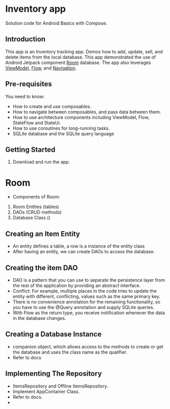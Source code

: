 Inventory app
==================================

Solution code for Android Basics with Compose.

Introduction
------------

This app is an Inventory tracking app. Demos how to add, update, sell, and delete items from the local database.
This app demonstrated the use of Android Jetpack component [Room](https://developer.android.com/training/data-storage/room) database.
The app also leverages [ViewModel](https://developer.android.com/topic/libraries/architecture/viewmodel),
[Flow](https://developer.android.com/kotlin/flow),
and [Navigation](https://developer.android.com/topic/libraries/architecture/navigation/).

Pre-requisites
--------------

You need to know:
- How to create and use composables.
- How to navigate between composables, and pass data between them.
- How to use architecture components including ViewModel, Flow, StateFlow and StateUi.
- How to use coroutines for long-running tasks.
- SQLite database and the SQLite query language


Getting Started
---------------

1. Download and run the app.

# Room
- Components of Room:
1. Room Entities (tables)
2. DAOs (CRUD methods)
3. Database Class ()

## Creating an Item Entity
- An entity defines a table, a row is a instance of the entity class
- After having an entity, we can create DAOs to access the database.

## Creating the item DAO
- DAO is a pattern that you can use to separate the persistence layer from the rest of the application by providing an abstract interface.
- Conflict: For example, multiple places in the code tries to update the entity with different, conflicting, values such as the same primary key.
- There is no convenience annotation for the remaining functionality, so you have to use the @Query annotation and supply SQLite queries.
- With Flow as the return type, you receive notification whenever the data in the database changes.

## Creating a Database Instance 
- companion object, which allows access to the methods to create or get the database and uses the class name as the qualifier.
- Refer to docs

## Implementing The Repository
- ItemsRepository and Offline ItemsRepository.
- Implement AppContainer Class.
- Refer to docs.
- 